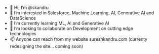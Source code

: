 - 👋 Hi, I’m @skandru
- 👀 I’m interested in Salesforce, Machine Learning, AI, Generative AI and DataScience
- 🌱 I’m currently learning ML, AI and Generative AI 
- 💞️ I’m looking to collaborate on Development on cutting edge technologies
- 📫 Anyone can reach from my website sureshkandru.com (currenty redesigning the site... coming soon) 

<!---
skandru/skandru is a ✨ special ✨ repository because its `README.md` (this file) appears on your GitHub profile.
You can click the Preview link to take a look at your changes.
--->
